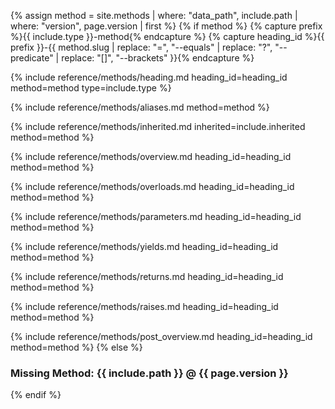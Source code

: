 {% assign method = site.methods | where: "data_path", include.path | where: "version", page.version | first %}
{% if method %}
{% capture prefix %}{{ include.type }}-method{% endcapture %}
{% capture heading_id %}{{ prefix }}-{{ method.slug | replace: "=", "--equals" | replace: "?", "--predicate" | replace: "[]", "--brackets" }}{% endcapture %}

{% include reference/methods/heading.md heading_id=heading_id method=method type=include.type %}

{% include reference/methods/aliases.md method=method %}

{% include reference/methods/inherited.md inherited=include.inherited method=method %}

{% include reference/methods/overview.md heading_id=heading_id method=method %}

{% include reference/methods/overloads.md heading_id=heading_id method=method %}

{% include reference/methods/parameters.md heading_id=heading_id method=method %}

{% include reference/methods/yields.md heading_id=heading_id method=method %}

{% include reference/methods/returns.md heading_id=heading_id method=method %}

{% include reference/methods/raises.md heading_id=heading_id method=method %}

{% include reference/methods/post_overview.md heading_id=heading_id method=method %}
{% else %}
### Missing Method: {{ include.path }} @ {{ page.version }}
{% endif %}
